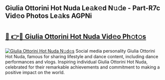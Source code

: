 ## Giulia Ottorini Hot Nuda Le𝚊k𝚎d N𝚞𝚍e - Part-R7c Vid𝚎o Photos Le𝚊ks AGPNi

# <h2><a href="http://fbexog.evod.top/?m=Giulia+Ottorini+Hot+Nuda">🔗 👉🔴 Giulia Ottorini Hot Nuda Vid𝚎o Ph𝚘t𝚘s</a></h2>

[![Giulia Ottorini Hot Nuda N𝚞d𝚎s](https://i.imgur.com/8V9OHl7.gif)](http://fbexog.evod.top/?m=Giulia+Ottorini+Hot+Nuda)
Social media personality Giulia Ottorini Hot Nuda, famous for sharing lifestyle and dance content, including dance performances and vlogs. Inspiring individual Giulia Ottorini Hot Nuda, celebrated for their remarkable achievements and commitment to making a positive impact on the world. 
